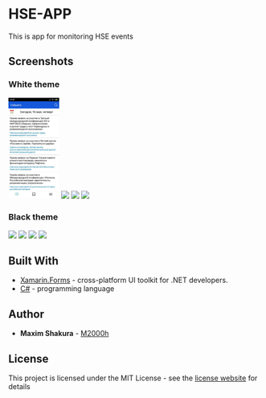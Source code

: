 # HSE-APP
This is app for monitoring HSE events

## Screenshots

### White theme

<p float="left">
  <img src="/screenshots/main_rus_white.jpg" width="20%" />
  <img src="https://pp.userapi.com/c850536/v850536482/10f3aa/OLLIl2tVeqI.jpg" width="20%" />
  <img src="https://pp.userapi.com/c850632/v850632482/fe468/xiSK1wbIgxs.jpg" width="20%" />
  <img src="https://pp.userapi.com/c849036/v849036080/170dd5/aZfdxQ77JXk.jpg" width="20%" /> 
</p>


### Black theme

<p float="left">
  <img src="https://pp.userapi.com/c845216/v845216080/1f1e70/K4VDmEZfsEQ.jpg" width="20%" />
  <img src="https://pp.userapi.com/c853624/v853624482/27c77/w5zAYbOUcuM.jpg" width="20%" />
  <img src="https://pp.userapi.com/c846320/v846320080/1e71e7/hGsKWd8xGtw.jpg" width="20%" />
  <img src="https://pp.userapi.com/c851536/v851536482/100cfa/DyDPu6-fQRw.jpg" width="20%" /> 
</p>

## Built With

* [Xamarin.Forms](https://docs.microsoft.com/en-us/xamarin/xamarin-forms/) - cross-platform UI toolkit for .NET developers.
* [C#](https://docs.microsoft.com/en-us/dotnet/csharp/) - programming language

## Author

* **Maxim Shakura** - [M2000h](https://github.com/M2000h)

## License

This project is licensed under the MIT License - see the [license website](https://opensource.org/licenses/MIT) for details

